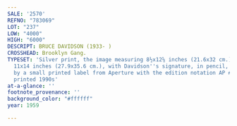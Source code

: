 ```yaml
---
SALE: '2570'
REFNO: "783069"
LOT: "237"
LOW: "4000"
HIGH: "6000"
DESCRIPT: BRUCE DAVIDSON (1933- )
CROSSHEAD: Brooklyn Gang.
TYPESET: 'Silver print, the image measuring 8½x12⅝ inches (21.6x32 cm.), the sheet
  11x14 inches (27.9x35.6 cm.), with Davidson''s signature, in pencil, on verso; accompanied
  by a small printed label from Aperture with the edition notation AP #1/4. 1959;
  printed 1990s'
at-a-glance: ''
footnote_provenance: ''
background_color: "#ffffff"
year: 1959

---
```

